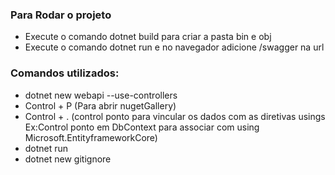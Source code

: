 ### Para Rodar o projeto
<ul>
    <li>Execute o comando dotnet build para criar a pasta bin e obj  </li>
    <li>Execute o comando dotnet run e no navegador adicione /swagger na url </li>
</ul>

### Comandos utilizados:
<ul>
    <li>dotnet new webapi --use-controllers</li>
    <li>Control + P  (Para abrir nugetGallery)</li>
    <li>Control + .  (control ponto para vincular os dados com as diretivas usings Ex:Control ponto em DbContext para associar com using Microsoft.EntityframeworkCore)</li>    
    <li>dotnet run</li>
    <li>dotnet new gitignore</li>
</ul>